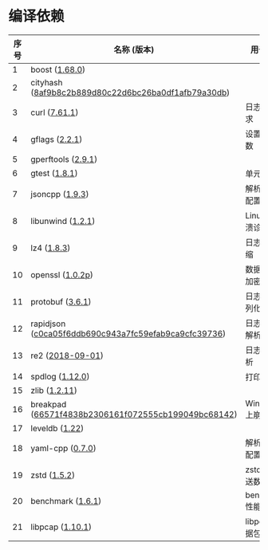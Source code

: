 # 编译依赖

| **序号** | **名称 (版本)**                                                                                                                                | **用于……**     |
| ------ | ------------------------------------------------------------------------------------------------------------------------------------------ | ------------ |
| 1      | boost ([1.68.0](https://www.boost.org/users/history/version\_1\_68\_0.html))                                                               |              |
| 2      | cityhash ([8af9b8c2b889d80c22d6bc26ba0df1afb79a30db](https://github.com/google/cityhash/tree/8af9b8c2b889d80c22d6bc26ba0df1afb79a30db))    |              |
| 3      | curl ([7.61.1](https://curl.se/download/))                                                                                                 | 日志传输请求       |
| 4      | gflags ([2.2.1](https://github.com/gflags/gflags/releases/tag/v2.2.1))                                                                     | 设置系统参数       |
| 5      | gperftools ([2.9.1](https://github.com/gperftools/gperftools/releases/tag/gperftools-2.9.1))                                                   |              |
| 6      | gtest ([1.8.1](https://github.com/google/googletest/releases/tag/release-1.8.1))                                                           | 单元测试         |
| 7      | jsoncpp ([1.9.3](https://github.com/open-source-parsers/jsoncpp/releases/tag/1.9.3))                                                       | 解析JSON配置     |
| 8      | libunwind ([1.2.1](https://github.com/libunwind/libunwind/releases/tag/v1.2.1))                                                            | Linux上崩溃诊断   |
| 9      | lz4 ([1.8.3](https://github.com/lz4/lz4/releases/tag/v1.8.3))                                                                              | 日志传输压缩       |
| 10     | openssl ([1.0.2p](https://www.openssl.org/source/old/1.0.2/))                                                                              | 数据签名和加密      |
| 11     | protobuf ([3.6.1](https://github.com/protocolbuffers/protobuf/releases/tag/v3.6.1))                                                        | 日志传输序列化      |
| 12     | rapidjson ([c0ca05f6ddb690c943a7fc59efab9ca9cfc39736](https://github.com/Tencent/rapidjson/tree/c0ca05f6ddb690c943a7fc59efab9ca9cfc39736)) | 日志JSON解析     |
| 13     | re2 ([2018-09-01](https://github.com/google/re2/releases/tag/2018-09-01))                                                                  | 日志正则解析       |
| 14     | spdlog ([1.12.0](https://github.com/gabime/spdlog/releases/tag/v1.12.0))                                                                     | 打印日志         |
| 15     | zlib ([1.2.11](https://github.com/madler/zlib/releases/tag/v1.2.11))                                                                       |              |
| 16     | breakpad ([66571f4838b2306161f072555cb199049bc68142](https://github.com/google/breakpad/tree/66571f4838b2306161f072555cb199049bc68142))    | Windows上崩溃诊断 |
| 17     | leveldb ([1.22](https://github.com/google/leveldb/releases/tag/1.22))                                                                      |              |
| 18     | yaml-cpp ([0.7.0](https://github.com/jbeder/yaml-cpp/releases/tag/yaml-cpp-0.7.0))                                                         | 解析YAML配置     |
| 19     | zstd ([1.5.2](https://github.com/facebook/zstd/releases/tag/v1.5.2)) | zstd压缩发送数据 |
| 20     | benchmark ([1.6.1](https://github.com/google/benchmark/releases/tag/v1.6.1)) | benchmark性能测试 |
| 21     | libpcap ([1.10.1](https://www.tcpdump.org/release/libpcap-1.10.1.tar.gz)) | libpcap数据包捕获 |
